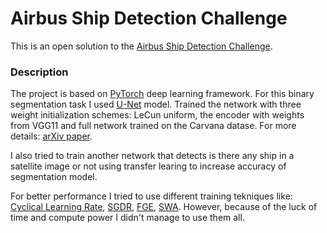 # Airbus Ship Detection Challenge

This is an open solution to the [Airbus Ship Detection Challenge](https://www.kaggle.com/c/airbus-ship-detection).

### Description
The project is based on [PyTorch](http://pytorch.org/) deep learning framework. For this binary segmentation task I used [U-Net](https://arxiv.org/abs/1505.04597) model. Trained the network with three weight initialization schemes: LeCun uniform, the encoder with weights from VGG11 and full network trained on the Carvana datase. For more details: [arXiv paper](https://arxiv.org/abs/1801.05746).

I also tried to train another network that detects is there any ship in a satellite image or not using transfer learing to increase accuracy of segmentation model.

For better performance I tried to use different training tekniques like: [Cyclical Learning Rate](https://arxiv.org/abs/1506.01186), [SGDR](https://arxiv.org/abs/1608.03983), [FGE](https://arxiv.org/abs/1802.10026), [SWA](https://arxiv.org/abs/1803.05407). However, because of the luck of time and compute power I didn't manage to use them all.
